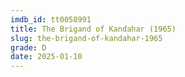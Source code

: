 ```yaml
---
imdb_id: tt0058991
title: The Brigand of Kandahar (1965)
slug: the-brigand-of-kandahar-1965
grade: D
date: 2025-01-10
---
```


